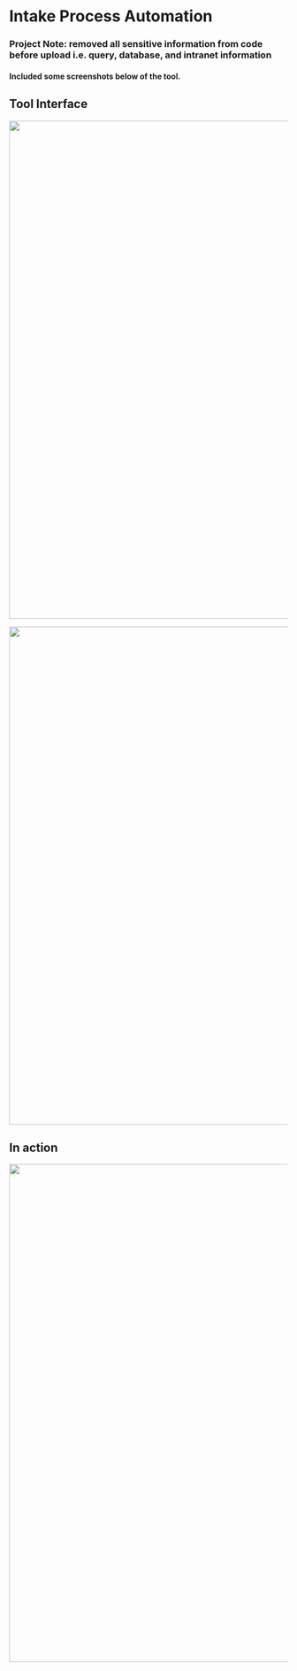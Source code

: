 # Intake Process Automation

### Project Note: removed all sensitive information from code before upload i.e. query, database, and intranet information

#### Included some screenshots below of the tool.

## Tool Interface
<p float="left">
  <img src="https://user-images.githubusercontent.com/20134674/46576878-eabe6a80-c9a3-11e8-85d3-4af036310c69.PNG" width="900"/>
</p>
<p float="left">
  <img src="https://user-images.githubusercontent.com/20134674/46576879-eb570100-c9a3-11e8-909b-104be8f81a17.PNG" width="900"/> 
</p>

## In action

<p float="left">
  <img src="https://user-images.githubusercontent.com/20134674/46576895-5e607780-c9a4-11e8-9358-886f33290632.PNG" width="900"/> 
</p>

